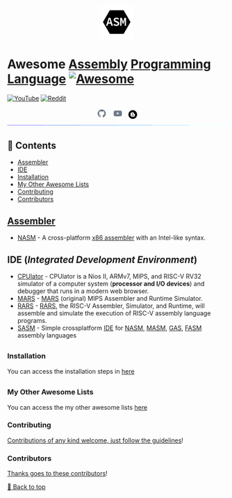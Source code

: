 <p align="center"><a href="https://en.wikipedia.org/wiki/Assembly_language">
  <img width="15%" src="https://github.com/cybersecurity-dev/cybersecurity-dev/blob/main/assets/ASM.svg" />
</a></p>

# Awesome [Assembly](https://en.wikipedia.org/wiki/Assembly_language) [Programming](https://en.wikipedia.org/wiki/X86_assembly_language) [Language](https://en.wikipedia.org/wiki/X86_instruction_listings) [![Awesome](https://awesome.re/badge.svg)](https://awesome.re)
[![YouTube](https://img.shields.io/badge/YouTube-%23FF0000.svg?style=for-the-badge&logo=YouTube&logoColor=white)](https://youtube.com/playlist?list=PL9V4Zu3RroiXc0OUA9u4KQtYUFAQog0WX&si=PY8IncGQsTuUkjGi) [![Reddit](https://img.shields.io/badge/Reddit-FF4500?style=for-the-badge&logo=reddit&logoColor=white)](https://www.reddit.com/r/Assembly_language)
<p align="center">
    <a href="https://github.com/cybersecurity-dev/"><img height="25" src="https://github.com/cybersecurity-dev/cybersecurity-dev/blob/main/assets/github.svg" alt="GitHub"></a>
    &nbsp;
    <a href="https://www.youtube.com/@CyberThreatDefence"><img height="25" src="https://github.com/cybersecurity-dev/cybersecurity-dev/blob/main/assets/youtube.svg" alt="YouTube"></a>
    &nbsp;
    <a href="https://cyberthreatdefence.com/my_awesome_lists"><img height="20" src="https://github.com/cybersecurity-dev/cybersecurity-dev/blob/main/assets/blog.svg" alt="My Awesome Lists"></a>
    <img src="https://github.com/cybersecurity-dev/cybersecurity-dev/blob/main/assets/bar.gif">
</p>

## 📖 Contents
- [Assembler](#assembler)
- [IDE](#ide-integrated-development-environment)
- [Installation](#installation)
- [My Other Awesome Lists](#my-other-awesome-lists)
- [Contributing](#contributing)
- [Contributors](#contributors) 

## [Assembler](https://en.wikipedia.org/wiki/Assembly_language#Assembler)
- [NASM](https://github.com/netwide-assembler/nasm) - A cross-platform [x86 assembler](https://www.nasm.us/) with an Intel-like syntax.

## IDE (_Integrated Development Environment_)
- [CPUlator](https://cpulator.01xz.net/) - CPUlator is a Nios II, ARMv7, MIPS, and RISC-V RV32 simulator of a computer system (**processor and I/O devices**) and debugger that runs in a modern web browser. 
- [MARS](https://github.com/dpetersanderson/MARS/) - [MARS](https://computerscience.missouristate.edu/mars-mips-simulator.htm) (original) MIPS Assembler and Runtime Simulator.
- [RARS](https://github.com/TheThirdOne/rars) - [RARS](https://cass-kul.github.io/tutorials/rars/), the RISC-V Assembler, Simulator, and Runtime, will assemble and simulate the execution of RISC-V assembly language programs.
- [SASM](https://github.com/Dman95/SASM) - Simple crossplatform [IDE](https://dman95.github.io/SASM/) for [NASM](https://en.wikipedia.org/wiki/Netwide_Assembler), [MASM](https://en.wikipedia.org/wiki/Microsoft_Macro_Assembler), [GAS](https://en.wikipedia.org/wiki/GNU_Assembler), [FASM](https://en.wikipedia.org/wiki/FASM) assembly languages

##
### Installation
You can access the installation steps in [here](https://github.com/cybersecurity-dev/Assembly-Toolkit?tab=readme-ov-file#installation)


##
### My Other Awesome Lists
You can access the my other awesome lists [here](https://cyberthreatdefence.com/my_awesome_lists)

### Contributing

[Contributions of any kind welcome, just follow the guidelines](contributing.md)!

### Contributors

[Thanks goes to these contributors](https://github.com/cybersecurity-dev/awesome-assembly-programming-language/graphs/contributors)!

[🔼 Back to top](#awesome-assembly-programming-language-)

